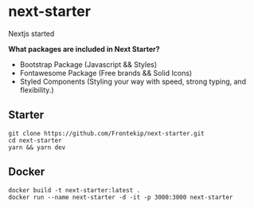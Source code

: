 # next-starter
Nextjs started


**What packages are included in Next Starter?**

- Bootstrap Package (Javascript && Styles)
- Fontawesome Package (Free brands && Solid Icons)
- Styled Components (Styling your way with speed, strong typing, and flexibility.)

## Starter

    git clone https://github.com/Frontekip/next-starter.git
    cd next-starter
    yarn && yarn dev
    
## Docker

    docker build -t next-starter:latest .
    docker run --name next-starter -d -it -p 3000:3000 next-starter
